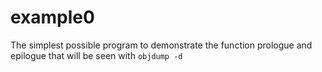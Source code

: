 # example0

The simplest possible program to demonstrate the function prologue and epilogue that will be seen
with `objdump -d`
